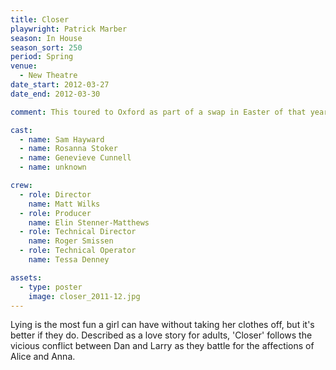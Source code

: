 ```yaml
---
title: Closer
playwright: Patrick Marber
season: In House
season_sort: 250
period: Spring
venue:
  - New Theatre
date_start: 2012-03-27
date_end: 2012-03-30

comment: This toured to Oxford as part of a swap in Easter of that year. I also have a physical copy of the programme somewhere --- WJDP

cast:
  - name: Sam Hayward
  - name: Rosanna Stoker
  - name: Genevieve Cunnell
  - name: unknown

crew:
  - role: Director
    name: Matt Wilks
  - role: Producer
    name: Elin Stenner-Matthews
  - role: Technical Director
    name: Roger Smissen
  - role: Technical Operator
    name: Tessa Denney

assets:
  - type: poster
    image: closer_2011-12.jpg
---
```


Lying is the most fun a girl can have without taking her clothes off, but it's better if they do. Described as a love story for adults, 'Closer' follows the vicious conflict between Dan and Larry as they battle for the affections of Alice and Anna.
